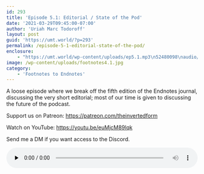 ```yaml
---
id: 293
title: 'Episode 5.1: Editorial / State of the Pod'
date: '2021-03-29T09:45:00-07:00'
author: 'Uriah Marc Todoroff'
layout: post
guid: 'https://umt.world/?p=293'
permalink: /episode-5-1-editorial-state-of-the-pod/
enclosure:
    - "https://umt.world/wp-content/uploads/ep5.1.mp3\n52480098\naudio/mpeg\n"
image: /wp-content/uploads/footnotes4.1.jpg
category:
    - 'Footnotes to Endnotes'
---
```


A loose episode where we break off the fifth edition of the Endnotes journal, discussing the very short editorial; most of our time is given to discussing the future of the podcast.

Support us on Patreon: https://patreon.com/theinvertedform

Watch on YouTube: https://youtu.be/euMjcM89lqk

Send me a DM if you want access to the Discord.

<audio class="wp-audio-shortcode" controls="controls" id="audio-293-31" preload="none" style="width: 100%;"><source src="https://umt.world/wp-content/uploads/ep5.1.mp3?_=31" type="audio/mpeg"></source><https://umt.world/wp-content/uploads/ep5.1.mp3></audio>